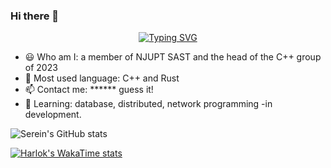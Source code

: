 ### Hi there 👋

<div align="center">
  <a href="https://git.io/typing-svg">
    <img src="https://readme-typing-svg.demolab.com?font=Fira+Code&pause=1000&random=false&width=435&separator=%3D&lines=std%3A%3Acout+%3C%3C+%22hello+world%5Cn%22;" alt="Typing SVG" />
  </a>
</div>

- :smiley: Who am I: a member of NJUPT SAST and the head of the C++ group of 2023
- 👀 Most used language: C++ and Rust
- :mailbox: Contact me: ****** guess it!
- 🌱 Learning: database, distributed, network programming -in development.

![Serein's GitHub stats](https://github-readme-stats.vercel.app/api?username=Serein207&show_icons=true&theme=transparent)

[![Harlok's WakaTime stats](https://github-readme-stats.vercel.app/api/wakatime?username=Serein207)](https://github.com/anuraghazra/github-readme-stats)
